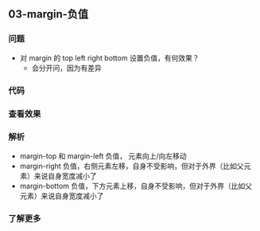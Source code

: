 ## 03-margin-负值

### 问题

- 对 margin 的 top left right bottom 设置负值，有何效果？
  - 会分开问，因为有差异

### 代码

### 查看效果

### 解析

- margin-top 和 margin-left 负值， 元素向上/向左移动
- margin-right 负值，右侧元素左移，自身不受影响，但对于外界（比如父元素）来说自身宽度减小了
- margin-bottom 负值，下方元素上移，自身不受影响，但对于外界（比如父元素）来说自身宽度减小了

### 了解更多
